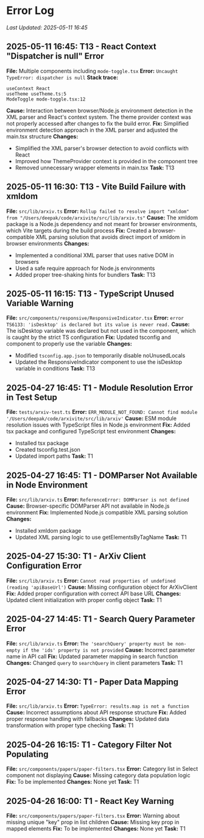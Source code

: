 # Error Log
*Last Updated: 2025-05-11 16:45*

## 2025-05-11 16:45: T13 - React Context "Dispatcher is null" Error
**File:** Multiple components including `mode-toggle.tsx`
**Error:** `Uncaught TypeError: dispatcher is null`
**Stack trace:** 
```
useContext React
useTheme useTheme.ts:5
ModeToggle mode-toggle.tsx:12
```
**Cause:** Interaction between browser/Node.js environment detection in the XML parser and React's context system. The theme provider context was not properly accessed after changes to fix the build error.
**Fix:** Simplified environment detection approach in the XML parser and adjusted the main.tsx structure
**Changes:**
- Simplified the XML parser's browser detection to avoid conflicts with React
- Improved how ThemeProvider context is provided in the component tree
- Removed unnecessary wrapper elements in main.tsx
**Task:** T13

## 2025-05-11 16:30: T13 - Vite Build Failure with xmldom
**File:** `src/lib/arxiv.ts`
**Error:** `Rollup failed to resolve import "xmldom" from "/Users/deepak/code/arxivite/src/lib/arxiv.ts"`
**Cause:** The xmldom package is a Node.js dependency and not meant for browser environments, which Vite targets during the build process
**Fix:** Created a browser-compatible XML parsing solution that avoids direct import of xmldom in browser environments
**Changes:** 
- Implemented a conditional XML parser that uses native DOM in browsers
- Used a safe require approach for Node.js environments
- Added proper tree-shaking hints for bundlers
**Task:** T13

## 2025-05-11 16:15: T13 - TypeScript Unused Variable Warning
**File:** `src/components/responsive/ResponsiveIndicator.tsx`
**Error:** `error TS6133: 'isDesktop' is declared but its value is never read.`
**Cause:** The isDesktop variable was declared but not used in the component, which is caught by the strict TS configuration
**Fix:** Updated tsconfig and component to properly use the variable
**Changes:** 
- Modified `tsconfig.app.json` to temporarily disable noUnusedLocals
- Updated the ResponsiveIndicator component to use the isDesktop variable in conditions
**Task:** T13

## 2025-04-27 16:45: T1 - Module Resolution Error in Test Setup
**File:** `tests/arxiv-test.ts`
**Error:** `ERR_MODULE_NOT_FOUND: Cannot find module '/Users/deepak/code/arxivite/src/lib/arxiv'`
**Cause:** ESM module resolution issues with TypeScript files in Node.js environment
**Fix:** Added tsx package and configured TypeScript test environment
**Changes:** 
- Installed tsx package
- Created tsconfig.test.json
- Updated import paths
**Task:** T1

## 2025-04-27 16:45: T1 - DOMParser Not Available in Node Environment
**File:** `src/lib/arxiv.ts`
**Error:** `ReferenceError: DOMParser is not defined`
**Cause:** Browser-specific DOMParser API not available in Node.js environment
**Fix:** Implemented Node.js compatible XML parsing solution
**Changes:** 
- Installed xmldom package
- Updated XML parsing logic to use getElementsByTagName
**Task:** T1

## 2025-04-27 15:30: T1 - ArXiv Client Configuration Error
**File:** `src/lib/arxiv.ts`
**Error:** `Cannot read properties of undefined (reading 'apiBaseUrl')`
**Cause:** Missing configuration object for ArXivClient
**Fix:** Added proper configuration with correct API base URL
**Changes:** Updated client initialization with proper config object
**Task:** T1

## 2025-04-27 14:45: T1 - Search Query Parameter Error
**File:** `src/lib/arxiv.ts`
**Error:** `The 'searchQuery' property must be non-empty if the 'ids' property is not provided`
**Cause:** Incorrect parameter name in API call
**Fix:** Updated parameter mapping in search function
**Changes:** Changed `query` to `searchQuery` in client parameters
**Task:** T1

## 2025-04-27 14:30: T1 - Paper Data Mapping Error
**File:** `src/lib/arxiv.ts`
**Error:** `TypeError: results.map is not a function`
**Cause:** Incorrect assumptions about API response structure
**Fix:** Added proper response handling with fallbacks
**Changes:** Updated data transformation with proper type checking
**Task:** T1

## 2025-04-26 16:15: T1 - Category Filter Not Populating
**File:** `src/components/papers/paper-filters.tsx`
**Error:** Category list in Select component not displaying
**Cause:** Missing category data population logic
**Fix:** To be implemented
**Changes:** None yet
**Task:** T1

## 2025-04-26 16:00: T1 - React Key Warning
**File:** `src/components/papers/paper-filters.tsx`
**Error:** Warning about missing unique "key" prop in list children
**Cause:** Missing key prop in mapped elements
**Fix:** To be implemented
**Changes:** None yet
**Task:** T1